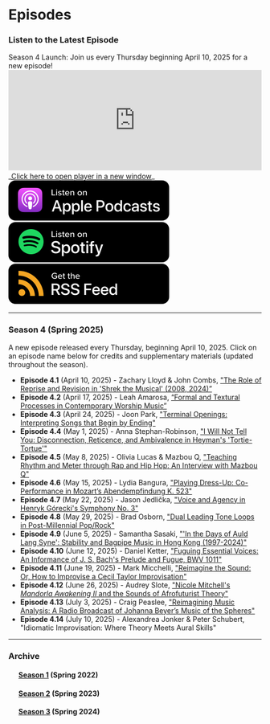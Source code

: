 <div class="hero-image" style="background-image: url('../images/pexels-jessica-lewis-583843.jpg');" alt="Iphone and Headphones. Photo by Jessica Lewis">
  <div class="hero-text" style="left:20%;">
    <h1>Episodes</h1>
  </div>
</div>

### Listen to the Latest Episode

<div class="announce">
Season 4 Launch: Join us every Thursday beginning April 10, 2025 for a new episode!
</div>

<iframe style="width: 100%; height:200px; border:none;" frameborder="no" scrolling="no" seamless src="https://player.captivate.fm/show/d9c88032-2609-4757-82c7-860198cb482f/"></iframe>
_<a href="https://player.captivate.fm/show/d9c88032-2609-4757-82c7-860198cb482f/" target="_blank">Click here to open player in a new window</a>_
<div class="subscribemini">
<a href="https://podcasts.apple.com/us/podcast/smt-pod/id1570119752" target="_blank"><img class="podimage" src="/images/ApplePodcasts.svg" alt="Listen on Apple Podcasts"/></a>
<a href="https://open.spotify.com/show/04BPdqjp732Z1zEvyKXWO3?go=1&utm_source=embed_v3&t=0" target="_blank"><img class="podimage" src="/images/Spotify.svg" alt="Listen on Spotify"/></a>
<a href="https://feeds.captivate.fm/smt-pod/" target="_blank"><img class="podimage" src="/images/RSSFeed.svg" alt="Get the RSS"/></a>
</div>
<hr>

<h3>Season 4 (Spring 2025)</h3>
A new episode released every Thursday, beginning April 10, 2025. Click on an episode name below for credits and supplementary materials (updated throughout the season).

<div>
  <ul>
    <li id="4.1"><b>Episode 4.1</b> (April 10, 2025) - Zachary Lloyd & John Combs, <a href="season04/e4.1">"The Role of Reprise and Revision in 'Shrek the Musical' (2008, 2024)”</a></li>
    <li id="4.2"><b>Episode 4.2</b> (April 17, 2025) - Leah Amarosa, <a href="season04/e4.2">“Formal and Textural Processes in Contemporary Worship Music”</a></li>
    <li id="4.3"><b>Episode 4.3</b> (April 24, 2025) - Joon Park, <a href="season04/e4.3">"Terminal Openings: Interpreting Songs that Begin by Ending"</a></li>
    <li id = "4.4"><b>Episode 4.4</b> (May 1, 2025) - Anna Stephan-Robinson, <a href="season04/e4.4">"I Will Not Tell You: Disconnection, Reticence, and Ambivalence in Heyman's 'Tortie-Tortue'"</a></li>
    <li id="4.5"><b>Episode 4.5</b> (May 8, 2025) - Olivia Lucas & Mazbou Q, <a href="season04/e4.5">"Teaching Rhythm and Meter through Rap and Hip Hop: An Interview with Mazbou Q"</a></li>
    <li id="4.6"><b>Episode 4.6</b> (May 15, 2025) - Lydia Bangura, <a href="season04/e4.6">"Playing Dress-Up: Co-Performance in Mozart’s Abendempfindung K. 523"</a></li>
    <li id="4.7"><b>Episode 4.7</b> (May 22, 2025) - Jason Jedlička, <a href="season04/e4.7">"Voice and Agency in Henryk Górecki's Symphony No. 3"</a></li>
    <li id="4.8"><b>Episode 4.8</b> (May 29, 2025) - Brad Osborn, <a href="season04/e4.8">"Dual Leading Tone Loops in Post-Millennial Pop/Rock"</a></li>
    <li id="4.9"><b>Episode 4.9</b> (June 5, 2025) - Samantha Sasaki, <a href="season04/e4.9">"'In the Days of Auld Lang Syne': Stability and Bagpipe Music in Hong Kong (1997-2024)"</a></li>
    <li id="4.10"><b>Episode 4.10</b> (June 12, 2025) - Daniel Ketter, <a href="season04/e4.10">"Fuguing Essential Voices: An Informance of J. S. Bach's Prelude and Fugue, BWV 1011"</a></li>
    <li id="4.11"><b>Episode 4.11</b> (June 19, 2025) - Mark Micchelli, <a href="season04/e4.11">"Reimagine the Sound: Or, How to Improvise a Cecil Taylor Improvisation"</a></li>
    <li id="4.12"><b>Episode 4.12</b> (June 26, 2025) - Audrey Slote, <a href="season04/e4.12">"Nicole Mitchell's <em>Mandorla Awakening II</em> and the Sounds of Afrofuturist Theory"</a></li>
    <li id="4.13"><b>Episode 4.13</b> (July 3, 2025) - Craig Peaslee, <a href="season04/e4.13">"Reimagining Music Analysis: A Radio Broadcast of Johanna Beyer’s Music of the Spheres"</a></li>
    <li id="4.14"><b>Episode 4.14</b> (July 10, 2025) - Alexandrea Jonker & Peter Schubert, "Idiomatic Improvisation: Where Theory Meets Aural Skills"</li>
  </ul>
</div>

<hr/>
<h3>Archive</h3>
<div style="margin-left:20px;" id="archive">
<h4><a href="season01">Season 1</a> (Spring 2022)</h4>
<h4><a href="season02">Season 2</a> (Spring 2023)</h4>
<h4><a href="season03">Season 3</a> (Spring 2024)</h4>
</div>
